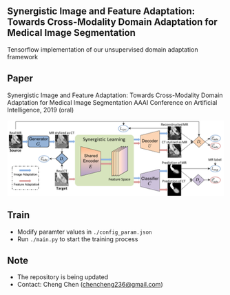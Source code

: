 ## Synergistic Image and Feature Adaptation:<br/> Towards Cross-Modality Domain Adaptation for Medical Image Segmentation

Tensorflow implementation of our unsupervised domain adaptation framework

## Paper
Synergistic Image and Feature Adaptation: Towards Cross-Modality Domain Adaptation for Medical Image Segmentation
AAAI Conference on Artificial Intelligence, 2019 (oral)
<br/>
<br/>
![](figure/framework.png)

## Train
* Modify paramter values in `./config_param.json`
* Run `./main.py` to start the training process

## Note
* The repository is being updated
* Contact: Cheng Chen (chencheng236@gmail.com)
